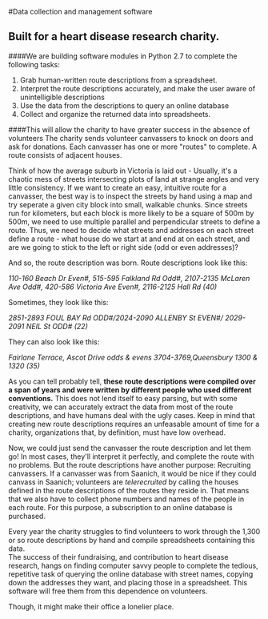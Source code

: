 #Data collection and management software 
## Built for a heart disease research charity.

####We are building software modules in Python 2.7 to complete the following tasks:
1. Grab human-written route descriptions from a spreadsheet. 
2. Interpret the route descriptions accurately, and make the user aware of unintelligible descriptions
3. Use the data from the descriptions to query an online database
4. Collect and organize the returned data into spreadsheets.

####This will allow the charity to have greater success in the absence of volunteers
The charity sends volunteer canvassers to knock on doors and ask for donations. Each canvasser has one or more "routes" to complete. A route 
consists of adjacent houses.

Think of how the average suburb in Victoria is laid out - Usually, it's a chaotic mess of streets intersecting plots of land at strange angles and very little 
consistency. If we want to create an easy, intuitive route for a canvasser, the best way is to inspect the streets by hand using a map and try seperate 
a given city block into small, walkable chunks. Since streets run for kilometers, but each block is more likely to be a square of 500m by 500m, we need 
to use multiple parallel and perpendicular streets to define a route. Thus, we need to decide what streets and addresses on each street define a route - 
what house do we start at and end at on each street, and are we going to stick to the left or right side (odd or even addresses)?

And so, the route description was born. Route descriptions look like this:

*110-160 Beach Dr Even#, 515-595 Falkland Rd Odd#, 2107-2135 McLaren Ave Odd#, 420-586 Victoria Ave Even#, 2116-2125 Hall Rd (40)*

Sometimes, they look like this:

*2851-2893 FOUL BAY Rd ODD#/2024-2090 ALLENBY St EVEN#/ 2029-2091 NEIL St ODD# (22)*

They can also look like this:

*Fairlane Terrace, Ascot Drive odds & evens 3704-3769,Queensbury 1300 & 1320 (35)*

As you can tell probably tell, **these route descriptions were compiled over a span of years and were written by different people who used different conventions.** 
This does not lend itself to easy parsing, but with some creativity, we can accurately extract the data from most of the route descriptions, and have humans deal with 
the ugly cases. Keep in mind that creating new route descriptions requires an unfeasable amount of time for a charity, organizations that, by definition, must have low
 overhead.

Now, we could just send the canvasser the route description and let them go! In most cases, they'll interpret it perfectly, and complete the route with no problems. 
But the route descriptions have another purpose: Recruiting canvassers. If a canvasser was from Saanich, it would be nice if they could canvass in Saanich;
 volunteers are *telerecruited* by calling the houses defined in the route descriptions of the routes they reside in. That means that we also have to collect 
phone numbers and names of the people in each route. For this purpose, a subscription to an online database is purchased.  

Every year the charity struggles to find volunteers to work through the 1,300 or so route descriptions by hand and compile spreadsheets containing this data.  
The success of their fundraising, and contribution to heart disease research, hangs on finding computer savvy people to complete the tedious, repetitive task of querying the online database with street names, copying down the addresses they want, and placing those in a spreadsheet.
This software will free them from this dependence on volunteers.

Though, it might make their office a lonelier place.
